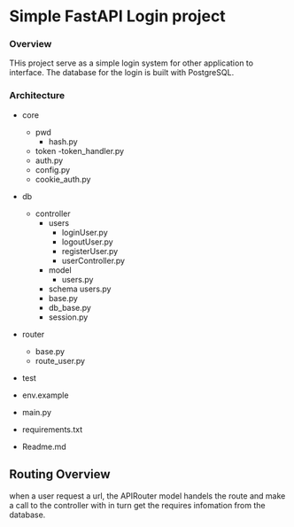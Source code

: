 # Simple FastAPI Login project

### Overview
THis project serve as a simple login system for other application to interface. The database for the login is built with PostgreSQL.

### Architecture

- core
    - pwd 
        - hash.py
    - token
        -token_handler.py
    - auth.py
    - config.py
    - cookie_auth.py
- db
    - controller
        - users
            - loginUser.py
            - logoutUser.py
            - registerUser.py
            - userController.py
        - model
            - users.py
        - schema 
             users.py
        - base.py
        - db_base.py
        - session.py
- router
    - base.py
    - route_user.py

- test
- env.example
- main.py
- requirements.txt
- Readme.md

## Routing Overview
when a user request a url, the APIRouter model handels the route and make a call to the controller with in turn get the requires infomation from the database. 



<!-- 
async def get_current_user(token: str = Depends(oauth2_scheme)):
    user = fake_decode_token(token)
    return user
@app.get("/users/me")
async def read_users_me(current_user: User = Depends(get_current_user)): 
    return current_user
    
    -->